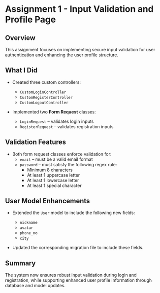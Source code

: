 # Assignment 1 - Input Validation and Profile Page

## Overview

This assignment focuses on implementing secure input validation for user authentication and enhancing the user profile structure.

## What I Did

- Created three custom controllers:
  - `CustomLoginController`
  - `CustomRegisterController`
  - `CustomLogoutController`

- Implemented two **Form Request** classes:
  - `LoginRequest` – validates login inputs
  - `RegisterRequest` – validates registration inputs

## Validation Features

- Both form request classes enforce validation for:
  - `email` – must be a valid email format
  - `password` – must satisfy the following regex rule:
    - Minimum 8 characters
    - At least 1 uppercase letter
    - At least 1 lowercase letter
    - At least 1 special character

## User Model Enhancements

- Extended the `User` model to include the following new fields:
  - `nickname`
  - `avatar`
  - `phone_no`
  - `city`

- Updated the corresponding migration file to include these fields.

## Summary

The system now ensures robust input validation during login and registration, while supporting enhanced user profile information through database and model updates.
